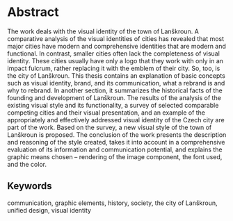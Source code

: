 # Abstract

The work deals with the visual identity of the town of Lanškroun. A comparative analysis of the visual identities of cities has revealed that most major cities have modern and comprehensive identities that are modern and functional. In contrast, smaller cities often lack the completeness of visual identity. These cities usually have only a logo that they work with only in an impact fulcrum, rather replacing it with the emblem of their city. So, too, is the city of Lanškroun.
This thesis contains an explanation of basic concepts such as visual identity, brand, and its communication, what a rebrand is and why to rebrand. In another section, it summarizes the historical facts of the founding and development of Lanškroun. The results of the analysis of the existing visual style and its functionality, a survey of selected comparable competing cities and their visual presentation, and an example of the appropriately and effectively addressed visual identity of the Czech city are part of the work. 
Based on the survey, a new visual style of the town of Lanškroun is proposed. The conclusion of the work presents the description and reasoning of the style created, takes it into account in a comprehensive evaluation of its information and communication potential, and explains the graphic means chosen – rendering of the image component, the font used, and the color.

## Keywords
communication, graphic elements, history, society, the city of Lanškroun, unified design, visual identity
